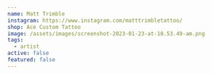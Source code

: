 ```yaml
---
name: Matt Trimble
instagram: https://www.instagram.com/matttrimbletattoo/
shop: Ace Custom Tattoo
image: /assets/images/screenshot-2023-01-23-at-10.53.49-am.png
tags:
  - artist
active: false
featured: false
---
```

